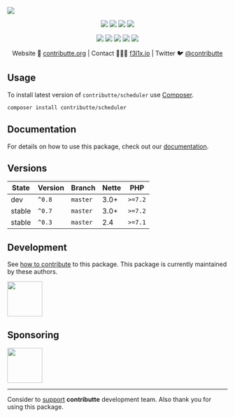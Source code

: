 ![](https://heatbadger.now.sh/github/readme/contributte/scheduler/)

<p align=center>
  <a href="https://github.com/contributte/scheduler/actions"><img src="https://badgen.net/github/checks/contributte/scheduler/master?cache=300"></a>
  <a href="https://coveralls.io/r/contributte/scheduler"><img src="https://badgen.net/coveralls/c/github/contributte/scheduler?cache=300"></a>
  <a href="https://packagist.org/packages/contributte/scheduler"><img src="https://badgen.net/packagist/dm/contributte/scheduler"></a>
  <a href="https://packagist.org/packages/contributte/scheduler"><img src="https://badgen.net/packagist/v/contributte/scheduler"></a>
</p>
<p align=center>
  <a href="https://packagist.org/packages/contributte/scheduler"><img src="https://badgen.net/packagist/php/contributte/scheduler"></a>
  <a href="https://github.com/contributte/scheduler"><img src="https://badgen.net/github/license/contributte/scheduler"></a>
  <a href="https://bit.ly/ctteg"><img src="https://badgen.net/badge/support/gitter/cyan"></a>
  <a href="https://bit.ly/cttfo"><img src="https://badgen.net/badge/support/forum/yellow"></a>
  <a href="https://contributte.org/partners.html"><img src="https://badgen.net/badge/sponsor/donations/F96854"></a>
</p>

<p align=center>
Website 🚀 <a href="https://contributte.org">contributte.org</a> | Contact 👨🏻‍💻 <a href="https://f3l1x.io">f3l1x.io</a> | Twitter 🐦 <a href="https://twitter.com/contributte">@contributte</a>
</p>

## Usage

To install latest version of `contributte/scheduler` use [Composer](https://getcomposer.com).

```bash
composer install contributte/scheduler
```

## Documentation

For details on how to use this package, check out our [documentation](.docs).

## Versions

| State       | Version | Branch   | Nette | PHP     |
|-------------|---------|----------|-------|---------|
| dev         | `^0.8`  | `master` | 3.0+  | `>=7.2` |
| stable      | `^0.7`  | `master` | 3.0+  | `>=7.2` |
| stable      | `^0.3`  | `master` | 2.4   | `>=7.1` |

## Development

See [how to contribute](https://contributte.org) to this package. This package is currently maintained by these authors.

<a href="https://github.com/f3l1x">
    <img width="80" height="80" src="https://avatars2.githubusercontent.com/u/538058?v=3&s=80">
</a>

## Sponsoring

<a href="https://github.com/tlapnet">
  <img width="80" height="80" src="https://avatars1.githubusercontent.com/u/22914186?s=80&v=4">
</a>

-----

Consider to [support](https://contributte.org/partners) **contributte** development team.
Also thank you for using this package.
